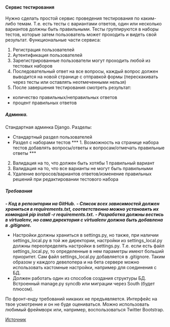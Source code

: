#### Сервис тестирования

Нужно сделать простой сервис проведения тестирования по каким-либо темам. Т.е. есть тесты с вариантами ответов, один или несколько вариантов должны быть правильными. Тесты группируются в наборы тестов, которые затем пользователь может проходить и видеть свой результат.
Функциональные части сервиса:
1. Регистрация пользователей
2. Аутентификация пользователей
3. Зарегистрированные пользователи могут проходить любой из тестовых наборов
3. Последовательный ответ на все вопросы, каждый вопрос должен выводится на новой странице с отправкой формы (перескакивать через тесты или оставлять неотмеченными нельзя)
4. После завершения тестирования смотреть результат:
+ количество правильных/неправильных ответов
+ процент правильных ответов

##### Админка.
Стандартная админка Django.
Разделы:
+ Стандартный раздел пользователей
+ Раздел с наборами тестов
*** 1. Возможность на странице набора тестов добавлять вопросы/ответы к вопросам/отмечать правильные ответы ***
2. Валидация на то, что должен быть хотябы 1 правильный вариант
3. Валидация на то, что все варианты не могут быть правильными
4. Удаление вопросов/вариантов ответов/изменение правильных решений при редактировании тестового набора

##### Требования
***- Код в репозитории на GitHub.***
***- Список всех зависимостей должен храниться в requirements.txt, соответственно можно установить их командой pip install -r requirements.txt.***
***- Разработка должны вестись в virtualenv, но сама директория с virtualenv должна быть добавлена в .gitignore.***
- Настройки должны храниться в settings.py, но также, при наличии settings_local.py в той же директории, настройки из settings_local.py должны переопределять настройки в settings.py. Т.е. если есть файл settings_local.py, то определенные в нем параметры имеют больший приоритет. Сам файл settings_local.py добавляется в .gitignore. Таким образом у каждого девелопера и на бета сервере можно использовать кастомные настройки, например для соединения с БД.
- Должен работать один из способов создания структуры БД. Встроенный manage.py syncdb или миграции через South (будет плюсом).

По фронт-енду требований никаких не предъявляется. Интерфейс на твое усмотрение и он не буде оцениваться. Можно использовать любимый фреймворк или, например, воспользоваться Twitter Bootstrap.

[Источник](https://qna.habr.com/q/212981)
